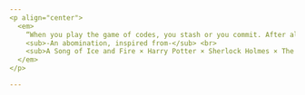 ```yaml
---
<p align="center">
  <em>
    “When you play the game of codes, you stash or you commit. After all, keywords are, in my not-so-humble opinion, our most inexhaustible source of magic. Sometimes, all it takes to add a feature is to see what others overlook. And in the end, a feature is a feature, lesser, greater, middling...It's all the same. If I'm to choose between one feature and another, I'd rather not choose at all.”<br><br>
    <sub>-An abomination, inspired from-</sub> <br>
    <sub>A Song of Ice and Fire × Harry Potter × Sherlock Holmes × The Witcher</sub>
  </em>
</p>

---
```

